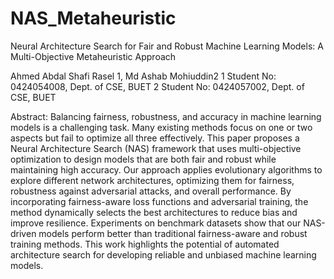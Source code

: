 # NAS_Metaheuristic

Neural Architecture Search for Fair and Robust Machine Learning Models: A Multi-Objective Metaheuristic Approach

Ahmed Abdal Shafi Rasel 1, Md Ashab Mohiuddin2
1 Student No: 0424054008, Dept. of CSE, BUET
2 Student No: 0424057002, Dept. of CSE, BUET


Abstract: Balancing fairness, robustness, and accuracy in machine learning models is a challenging task. Many existing methods focus on one or two aspects but fail to optimize all three effectively. This paper proposes a Neural Architecture Search (NAS) framework that uses multi-objective optimization to design models that are both fair and robust while maintaining high accuracy. Our approach applies evolutionary algorithms to explore different network architectures, optimizing them for fairness, robustness against adversarial attacks, and overall performance. By incorporating fairness-aware loss functions and adversarial training, the method dynamically selects the best architectures to reduce bias and improve resilience. Experiments on benchmark datasets show that our NAS-driven models perform better than traditional fairness-aware and robust training methods. This work highlights the potential of automated architecture search for developing reliable and unbiased machine learning models.
